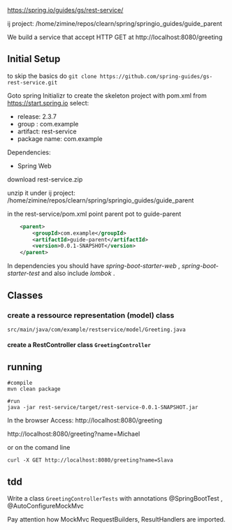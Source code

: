 https://spring.io/guides/gs/rest-service/

ij project: /home/zimine/repos/clearn/spring/springio_guides/guide_parent


We build a service that accept HTTP GET  at http://localhost:8080/greeting


## Initial Setup

to skip the basics do 
`git clone https://github.com/spring-guides/gs-rest-service.git`

Goto spring Initializr to create the skeleton project with pom.xml from  https://start.spring.io
select:
* release: 2.3.7
* group : com.example
* artifact: rest-service
* package name: com.example

Dependencies:
* Spring Web

download  rest-service.zip

unzip it under ij project: /home/zimine/repos/clearn/spring/springio_guides/guide_parent

in the rest-service/pom.xml  point parent pot to guide-parent
```xml
	<parent>
		<groupId>com.example</groupId>
		<artifactId>guide-parent</artifactId>
		<version>0.0.1-SNAPSHOT</version>
	</parent>
```

In dependencies you should have *spring-boot-starter-web* , *spring-boot-starter-test*  and also include  *lombok* .



## Classes
### create a ressource representation (model) class
`src/main/java/com/example/restservice/model/Greeting.java`

#### create a RestController  class `GreetingController`

## running
```
#compile
mvn clean package

#run
java -jar rest-service/target/rest-service-0.0.1-SNAPSHOT.jar
```

In the browser Access: http://localhost:8080/greeting

http://localhost:8080/greeting?name=Michael

or on the comand line
```
curl -X GET http://localhost:8080/greeting?name=Slava
```


## tdd
Write a class `GreetingControllerTests` with annotations @SpringBootTest , @AutoConfigureMockMvc

Pay attention how MockMvc RequestBuilders, ResultHandlers are imported.
